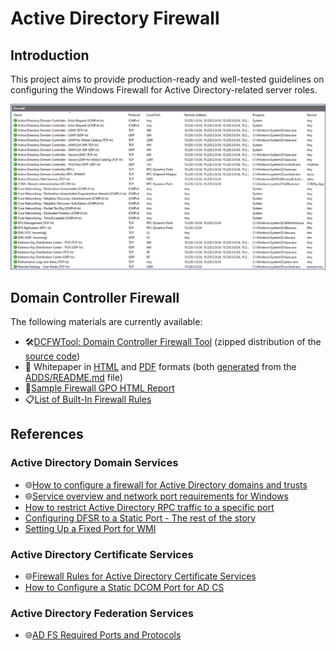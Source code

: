 # Active Directory Firewall

## Introduction

This project aims to provide production-ready and well-tested guidelines on configuring the Windows Firewall
for Active Directory-related server roles.

![Windows Firewall with Advanced Security Screenshot](Images/Screenshots/dc-firewall.png)

## Domain Controller Firewall

The following materials are currently available:

- 🛠️[DCFWTool: Domain Controller Firewall Tool](https://github.com/MichaelGrafnetter/active-directory-firewall/releases/download/v0.8/DCFWTool.zip)
  (zipped distribution of the [source code](https://github.com/MichaelGrafnetter/active-directory-firewall/tree/main/ADDS/DCFWTool))
- 📄 Whitepaper in [HTML](https://firewall.dsinternals.com/ADDS)
  and [PDF](https://github.com/MichaelGrafnetter/active-directory-firewall/releases/download/v0.8/Domain_Controller_Firewall_Draft_v0_8.pdf)
  formats (both [generated](https://github.com/MichaelGrafnetter/active-directory-firewall/tree/main/.github/workflows)
  from the [ADDS/README.md](https://github.com/MichaelGrafnetter/active-directory-firewall/blob/main/ADDS/README.md) file)
- 📜[Sample Firewall GPO HTML Report](https://firewall.dsinternals.com/ADDS/GPOReport.html)
- 📋[List of Built-In Firewall Rules](https://github.com/MichaelGrafnetter/active-directory-firewall/blob/main/ADDS/inbound-builtin-firewall-rules.csv)

## References

### Active Directory Domain Services

- 🌐[How to configure a firewall for Active Directory domains and trusts](https://learn.microsoft.com/en-us/troubleshoot/windows-server/active-directory/config-firewall-for-ad-domains-and-trusts)
- 🌐[Service overview and network port requirements for Windows](https://learn.microsoft.com/en-us/troubleshoot/windows-server/networking/service-overview-and-network-port-requirements)
- [How to restrict Active Directory RPC traffic to a specific port](https://learn.microsoft.com/en-us/troubleshoot/windows-server/active-directory/restrict-ad-rpc-traffic-to-specific-port)
- [Configuring DFSR to a Static Port - The rest of the story](https://techcommunity.microsoft.com/t5/ask-the-directory-services-team/configuring-dfsr-to-a-static-port-the-rest-of-the-story/ba-p/396746)
- [Setting Up a Fixed Port for WMI](https://learn.microsoft.com/en-us/windows/win32/wmisdk/setting-up-a-fixed-port-for-wmi)

### Active Directory Certificate Services

- 🌐[Firewall Rules for Active Directory Certificate Services](https://techcommunity.microsoft.com/t5/core-infrastructure-and-security/firewall-rules-for-active-directory-certificate-services/ba-p/1128612)
- [How to Configure a Static DCOM Port for AD CS](https://learn.microsoft.com/en-us/archive/technet-wiki/1559.how-to-configure-a-static-dcom-port-for-ad-cs)

### Active Directory Federation Services

- 🌐[AD FS Required Ports and Protocols](https://learn.microsoft.com/en-us/windows-server/identity/ad-fs/deployment/best-practices-securing-ad-fs#ports-required)

